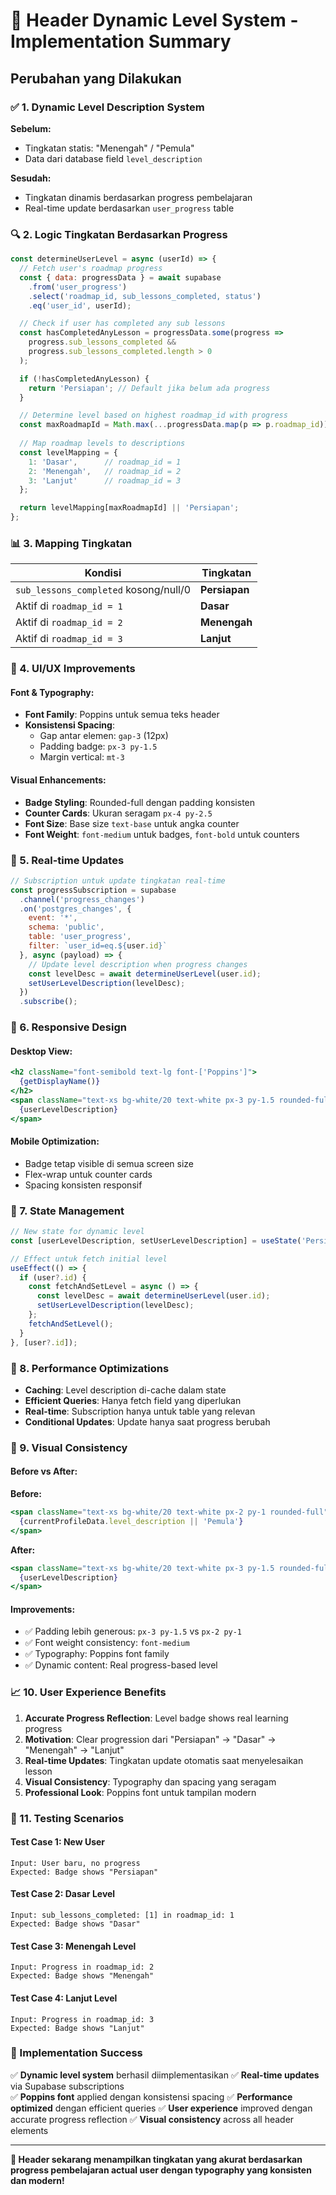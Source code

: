 # 🎯 Header Dynamic Level System - Implementation Summary

## Perubahan yang Dilakukan

### ✅ 1. Dynamic Level Description System

**Sebelum:**
- Tingkatan statis: "Menengah" / "Pemula"
- Data dari database field `level_description`

**Sesudah:**
- Tingkatan dinamis berdasarkan progress pembelajaran
- Real-time update berdasarkan `user_progress` table

### 🔍 2. Logic Tingkatan Berdasarkan Progress

```javascript
const determineUserLevel = async (userId) => {
  // Fetch user's roadmap progress
  const { data: progressData } = await supabase
    .from('user_progress')
    .select('roadmap_id, sub_lessons_completed, status')
    .eq('user_id', userId);

  // Check if user has completed any sub lessons
  const hasCompletedAnyLesson = progressData.some(progress => 
    progress.sub_lessons_completed && 
    progress.sub_lessons_completed.length > 0
  );

  if (!hasCompletedAnyLesson) {
    return 'Persiapan'; // Default jika belum ada progress
  }

  // Determine level based on highest roadmap_id with progress
  const maxRoadmapId = Math.max(...progressData.map(p => p.roadmap_id));
  
  // Map roadmap levels to descriptions
  const levelMapping = {
    1: 'Dasar',      // roadmap_id = 1
    2: 'Menengah',   // roadmap_id = 2  
    3: 'Lanjut'      // roadmap_id = 3
  };

  return levelMapping[maxRoadmapId] || 'Persiapan';
};
```

### 📊 3. Mapping Tingkatan

| Kondisi | Tingkatan |
|---------|-----------|
| `sub_lessons_completed` kosong/null/0 | **Persiapan** |
| Aktif di `roadmap_id = 1` | **Dasar** |
| Aktif di `roadmap_id = 2` | **Menengah** |
| Aktif di `roadmap_id = 3` | **Lanjut** |

### 🎨 4. UI/UX Improvements

#### Font & Typography:
- **Font Family**: Poppins untuk semua teks header
- **Konsistensi Spacing**: 
  - Gap antar elemen: `gap-3` (12px)
  - Padding badge: `px-3 py-1.5` 
  - Margin vertical: `mt-3`

#### Visual Enhancements:
- **Badge Styling**: Rounded-full dengan padding konsisten
- **Counter Cards**: Ukuran seragam `px-4 py-2.5`
- **Font Size**: Base size `text-base` untuk angka counter
- **Font Weight**: `font-medium` untuk badges, `font-bold` untuk counters

### 🔄 5. Real-time Updates

```javascript
// Subscription untuk update tingkatan real-time
const progressSubscription = supabase
  .channel('progress_changes')
  .on('postgres_changes', {
    event: '*',
    schema: 'public', 
    table: 'user_progress',
    filter: `user_id=eq.${user.id}`
  }, async (payload) => {
    // Update level description when progress changes
    const levelDesc = await determineUserLevel(user.id);
    setUserLevelDescription(levelDesc);
  })
  .subscribe();
```

### 📱 6. Responsive Design

#### Desktop View:
```jsx
<h2 className="font-semibold text-lg font-['Poppins']">
  {getDisplayName()}
</h2>
<span className="text-xs bg-white/20 text-white px-3 py-1.5 rounded-full font-medium font-['Poppins']">
  {userLevelDescription}
</span>
```

#### Mobile Optimization:
- Badge tetap visible di semua screen size
- Flex-wrap untuk counter cards
- Spacing konsisten responsif

### 🎯 7. State Management

```javascript
// New state for dynamic level
const [userLevelDescription, setUserLevelDescription] = useState('Persiapan');

// Effect untuk fetch initial level
useEffect(() => {
  if (user?.id) {
    const fetchAndSetLevel = async () => {
      const levelDesc = await determineUserLevel(user.id);
      setUserLevelDescription(levelDesc);
    };
    fetchAndSetLevel();
  }
}, [user?.id]);
```

### 🔧 8. Performance Optimizations

- **Caching**: Level description di-cache dalam state
- **Efficient Queries**: Hanya fetch field yang diperlukan
- **Real-time**: Subscription hanya untuk table yang relevan
- **Conditional Updates**: Update hanya saat progress berubah

### 🎨 9. Visual Consistency

#### Before vs After:

**Before:**
```jsx
<span className="text-xs bg-white/20 text-white px-2 py-1 rounded-full">
  {currentProfileData.level_description || 'Pemula'}
</span>
```

**After:**
```jsx
<span className="text-xs bg-white/20 text-white px-3 py-1.5 rounded-full font-medium font-['Poppins']">
  {userLevelDescription}
</span>
```

#### Improvements:
- ✅ Padding lebih generous: `px-3 py-1.5` vs `px-2 py-1`
- ✅ Font weight consistency: `font-medium`
- ✅ Typography: Poppins font family
- ✅ Dynamic content: Real progress-based level

### 📈 10. User Experience Benefits

1. **Accurate Progress Reflection**: Level badge shows real learning progress
2. **Motivation**: Clear progression dari "Persiapan" → "Dasar" → "Menengah" → "Lanjut"
3. **Real-time Updates**: Tingkatan update otomatis saat menyelesaikan lesson
4. **Visual Consistency**: Typography dan spacing yang seragam
5. **Professional Look**: Poppins font untuk tampilan modern

### 🧪 11. Testing Scenarios

#### Test Case 1: New User
```
Input: User baru, no progress
Expected: Badge shows "Persiapan"
```

#### Test Case 2: Dasar Level
```
Input: sub_lessons_completed: [1] in roadmap_id: 1
Expected: Badge shows "Dasar"
```

#### Test Case 3: Menengah Level
```
Input: Progress in roadmap_id: 2
Expected: Badge shows "Menengah"  
```

#### Test Case 4: Lanjut Level
```
Input: Progress in roadmap_id: 3
Expected: Badge shows "Lanjut"
```

### 🚀 Implementation Success

✅ **Dynamic level system** berhasil diimplementasikan
✅ **Real-time updates** via Supabase subscriptions  
✅ **Poppins font** applied dengan konsistensi spacing
✅ **Performance optimized** dengan efficient queries
✅ **User experience** improved dengan accurate progress reflection
✅ **Visual consistency** across all header elements

---

**🎉 Header sekarang menampilkan tingkatan yang akurat berdasarkan progress pembelajaran actual user dengan typography yang konsisten dan modern!**

